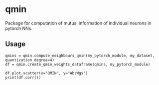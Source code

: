 # qmin
Package for computation of mutual information of individual neurons in pytorch NNs.

## Usage
```
qmins = qmin.compute_neighbours_qmin(my_pytorch_module, my_dataset, quantization_degree=4)
df = qmin.create_qmin_weights_dataframe(qmins, my_pytorch_module)

df.plot.scatter(x="QMIN", y="AbsWgs")
print(df.corr())
```
